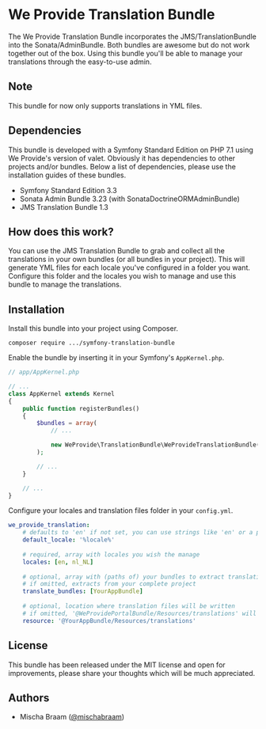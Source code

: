 # We Provide Translation Bundle

The We Provide Translation Bundle incorporates the JMS/TranslationBundle into the Sonata/AdminBundle. Both bundles are awesome but do not work together out of the box. Using this bundle you'll be able to manage your translations through the easy-to-use admin.

## Note

This bundle for now only supports translations in YML files.


## Dependencies

This bundle is developed with a Symfony Standard Edition on PHP 7.1 using We Provide's version of valet. Obviously it has dependencies to other projects and/or bundles. Below a list of dependencies, please use the installation guides of these bundles.
 * Symfony Standard Edition 3.3
 * Sonata Admin Bundle 3.23 (with SonataDoctrineORMAdminBundle)
 * JMS Translation Bundle 1.3

## How does this work?

You can use the JMS Translation Bundle to grab and collect all the translations in your own bundles (or all bundles in your project). This will generate YML files for each locale you've configured in a folder you want. Configure this folder and the locales you wish to manage and use this bundle to manage the translations.


## Installation

Install this bundle into your project using Composer.

```
composer require .../symfony-translation-bundle
```

Enable the bundle by inserting it in your Symfony's `AppKernel.php`.
```php
// app/AppKernel.php

// ...
class AppKernel extends Kernel
{
    public function registerBundles()
    {
        $bundles = array(
            // ...

            new WeProvide\TranslationBundle\WeProvideTranslationBundle(),
        );

        // ...
    }

    // ...
}
```

Configure your locales and translation files folder in your `config.yml`.

```yaml
we_provide_translation:
    # defaults to 'en' if not set, you can use strings like 'en' or a parameter
    default_locale: '%locale%'
    
    # required, array with locales you wish the manage
    locales: [en, nl_NL]
    
    # optional, array with (paths of) your bundles to extract translations from
    # if omitted, extracts from your complete project 
    translate_bundles: [YourAppBundle]
    
    # optional, location where translation files will be written
    # if omitted, '@WeProvidePortalBundle/Resources/translations' will be the target
    resource: '@YourAppBundle/Resources/translations'
```


## License

This bundle has been released under the MIT license and open for improvements, please share your thoughts which will be much appreciated.


## Authors

- Mischa Braam ([@mischabraam](https://github.com/mischabraam))